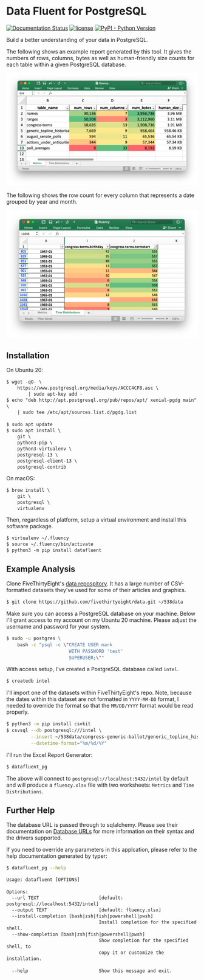 # Data Fluent for PostgreSQL

[![Documentation Status](https://readthedocs.org/projects/datafluent/badge/?version=latest)](http://datafluent.readthedocs.io/en/latest/)
[![license](http://img.shields.io/badge/license-MIT-red.svg?style=flat)](http://opensource.org/licenses/MIT)
[![PyPI - Python Version](https://img.shields.io/pypi/pyversions/datafluent.svg)](https://pypi.org/project/datafluent/)

Build a better understanding of your data in PostgreSQL.

The following shows an example report generated by this tool. It gives the numbers of rows, columns, bytes as well as human-friendly size counts for each table within a given PostgreSQL database.

![The Metrics Report](https://github.com/marklit/datafluent_pg/raw/main/example.png)

The following shows the row count for every column that represents a date grouped by year and month.

![The Time Distribution Report](https://github.com/marklit/datafluent_pg/raw/main/example2.png)

## Installation

On Ubuntu 20:

```
$ wget -qO- \
    https://www.postgresql.org/media/keys/ACCC4CF8.asc \
        | sudo apt-key add -
$ echo "deb http://apt.postgresql.org/pub/repos/apt/ xenial-pgdg main" \
    | sudo tee /etc/apt/sources.list.d/pgdg.list

$ sudo apt update
$ sudo apt install \
    git \
    python3-pip \
    python3-virtualenv \
    postgresql-13 \
    postgresql-client-13 \
    postgresql-contrib
```

On macOS:

```
$ brew install \
    git \
    postgresql \
    virtualenv
```

Then, regardless of platform, setup a virtual environment and install this software package.

```
$ virtualenv ~/.fluency
$ source ~/.fluency/bin/activate
$ python3 -m pip install datafluent
```

## Example Analysis

Clone FiveThirtyEight's [data repospitory](https://data.fivethirtyeight.com/). It has a large number of CSV-formatted datasets they've used for some of their articles and graphics.

```bash
$ git clone https://github.com/fivethirtyeight/data.git ~/538data
```

Make sure you can access a PostgreSQL database on your machine. Below I'll grant access to my account on my Ubuntu 20 machine. Please adjust the username and password for your system.

```bash
$ sudo -u postgres \
    bash -c "psql -c \"CREATE USER mark
                       WITH PASSWORD 'test'
                       SUPERUSER;\""
```

With access setup, I've created a PostgreSQL database called ``intel``.

```bash
$ createdb intel
```

I'll import one of the datasets within FiveThirtyEight's repo. Note, because the dates within this dataset are not formatted in ```YYYY-MM-DD``` format, I needed to override the format so that the ```MM/DD/YYYY``` format would be read properly.

```bash
$ python3 -m pip install csvkit
$ csvsql --db postgresql:///intel \
         --insert ~/538data/congress-generic-ballot/generic_topline_historical.csv \
         --datetime-format="%m/%d/%Y"
```

I'll run the Excel Report Generator:


```bash
$ datafluent_pg
```

The above will connect to ```postgresql://localhost:5432/intel``` by default and will produce a ```fluency.xlsx``` file  with two worksheets: ```Metrics``` and ```Time Distributions```.

## Further Help

The database URL is passed through to sqlalchemy. Please see their documentation on [Database URLs](https://docs.sqlalchemy.org/en/14/core/engines.html#database-urls) for more information on their syntax and the drivers supported.

If you need to override any parameters in this applcation, please refer to the help documentation generated by typer:

```bash
$ datafluent_pg --help
```

```
Usage: datafluent [OPTIONS]

Options:
  --url TEXT                      [default: postgresql://localhost:5432/intel]
  --output TEXT                   [default: fluency.xlsx]
  --install-completion [bash|zsh|fish|powershell|pwsh]
                                  Install completion for the specified shell.
  --show-completion [bash|zsh|fish|powershell|pwsh]
                                  Show completion for the specified shell, to
                                  copy it or customize the installation.

  --help                          Show this message and exit.
```